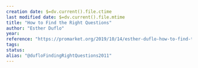 ```yaml
---
creation date: $=dv.current().file.ctime
last modified date: $=dv.current().file.mtime
title: "How to Find the Right Questions"
author: "Esther Duflo"
year:
reference: "https://promarket.org/2019/10/14/esther-duflo-how-to-find-the-right-questions/"
tags: 
status: 
alias: "@dufloFindingRightQuestions2011"
---
```



